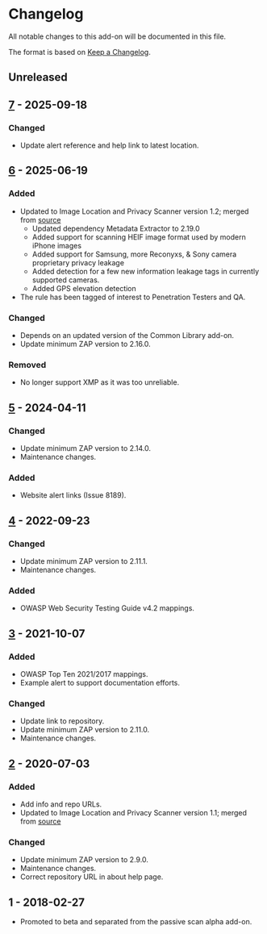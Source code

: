 # Changelog
All notable changes to this add-on will be documented in this file.

The format is based on [Keep a Changelog](https://keepachangelog.com/en/1.0.0/).

## Unreleased


## [7] - 2025-09-18
### Changed
- Update alert reference and help link to latest location.

## [6] - 2025-06-19
### Added
- Updated to Image Location and Privacy Scanner version 1.2; merged from [source](https://github.com/veggiespam/ImageLocationScanner)
    - Updated dependency Metadata Extractor to 2.19.0
    - Added support for scanning HEIF image format used by modern iPhone images
    - Added support for Samsung, more Reconyxs, & Sony camera proprietary privacy leakage 
    - Added detection for a few new information leakage tags in currently supported cameras.
    - Added GPS elevation detection
- The rule has been tagged of interest to Penetration Testers and QA.

### Changed
- Depends on an updated version of the Common Library add-on.
- Update minimum ZAP version to 2.16.0.

### Removed
- No longer support XMP as it was too unreliable.

## [5] - 2024-04-11
### Changed
- Update minimum ZAP version to 2.14.0.
- Maintenance changes.

### Added
- Website alert links (Issue 8189).

## [4] - 2022-09-23
### Changed
- Update minimum ZAP version to 2.11.1.
- Maintenance changes.

### Added
- OWASP Web Security Testing Guide v4.2 mappings.

## [3] - 2021-10-07
### Added
- OWASP Top Ten 2021/2017 mappings.
- Example alert to support documentation efforts.

### Changed
- Update link to repository.
- Update minimum ZAP version to 2.11.0.
- Maintenance changes.

## [2] - 2020-07-03
### Added
- Add info and repo URLs.
- Updated to Image Location and Privacy Scanner version 1.1; merged from [source](https://github.com/veggiespam/ImageLocationScanner) 

### Changed
- Update minimum ZAP version to 2.9.0.
- Maintenance changes.
- Correct repository URL in about help page.

## 1 - 2018-02-27

- Promoted to beta and separated from the passive scan alpha add-on.

[7]: https://github.com/zaproxy/zap-extensions/releases/imagelocationscanner-v7
[6]: https://github.com/zaproxy/zap-extensions/releases/imagelocationscanner-v6
[5]: https://github.com/zaproxy/zap-extensions/releases/imagelocationscanner-v5
[4]: https://github.com/zaproxy/zap-extensions/releases/imagelocationscanner-v4
[3]: https://github.com/zaproxy/zap-extensions/releases/imagelocationscanner-v3
[2]: https://github.com/zaproxy/zap-extensions/releases/imagelocationscanner-v2
